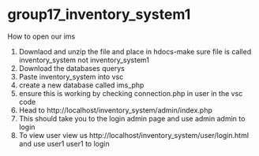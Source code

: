 # group17_inventory_system1

How to open our ims

1. Downlaod and unzip the file and place in hdocs-make sure file is called inventory_system not inventory_system1
2. Download the databases querys
3. Paste inventory_system into vsc
4. create a new database called ims_php
5. ensure this is working by checking connection.php in user in the vsc code
6. Head to http://localhost/inventory_system/admin/index.php
7. This should take you to the login admin page and use admin admin to login
8. To view user view us http://localhost/inventory_system/user/login.html and use user1 user1 to login
